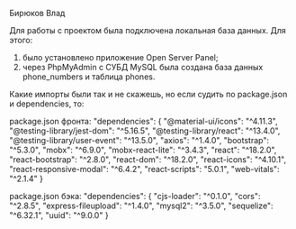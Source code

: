 Бирюков Влад

Для работы с проектом была подключена локальная база данных. Для этого:
1) было установлено приложение Open Server Panel;
2) через PhpMyAdmin с СУБД MySQL была создана база данных phone_numbers и таблица phones.

Какие импорты были так и не скажешь, но если судить по package.json и dependencies, то:

package.json фронта:
"dependencies": {
    "@material-ui/icons": "^4.11.3",
    "@testing-library/jest-dom": "^5.16.5",
    "@testing-library/react": "^13.4.0",
    "@testing-library/user-event": "^13.5.0",
    "axios": "^1.4.0",
    "bootstrap": "^5.3.0",
    "mobx": "^6.9.0",
    "mobx-react-lite": "^3.4.3",
    "react": "^18.2.0",
    "react-bootstrap": "^2.8.0",
    "react-dom": "^18.2.0",
    "react-icons": "^4.10.1",
    "react-responsive-modal": "^6.4.2",
    "react-scripts": "5.0.1",
    "web-vitals": "^2.1.4"
  }

package.json бэка:
"dependencies": {
    "cjs-loader": "^0.1.0",
    "cors": "^2.8.5",
    "express-fileupload": "^1.4.0",
    "mysql2": "^3.5.0",
    "sequelize": "^6.32.1",
    "uuid": "^9.0.0"
  }